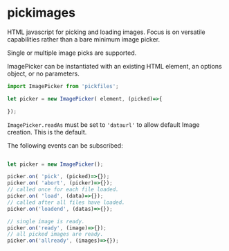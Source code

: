 # pickimages
HTML javascript for picking and loading images.
Focus is on versatile capabilities rather than a bare minimum image picker.

Single or multiple image picks are supported.

ImagePicker can be instantiated with an existing HTML element, an options object,
or no parameters.

```javascript
import ImagePicker from 'pickfiles';

let picker = new ImagePicker( element, (picked)=>{

});

```

`ImagePicker.readAs` must be set to `'dataurl'` to allow default Image creation. This is the default.

The following events can be subscribed:
```javascript

let picker = new ImagePicker();

picker.on( 'pick', (picked)=>{});
picker.on( 'abort', (picker)=>{});
// called once for each file loaded.
picker.on( 'load', (data)=>{});
// called after all files have loaded.
picker.on('loadend', (datas)=>{});

// single image is ready.
picker.on('ready', (image)=>{});
// all picked images are ready.
picker.on('allready', (images)=>{});

```